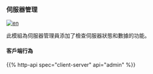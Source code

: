 ### 伺服器管理

[![en](https://img.shields.io/badge/lang-en-purple.svg)](https://github.com/message-exp/matrix_organized_spec/tree/main/v1.11/client-server-api/en/admin.md)

此模組為伺服器管理員添加了檢查伺服器狀態和數據的功能。

#### 客戶端行為

{{% http-api spec="client-server" api="admin" %}}
